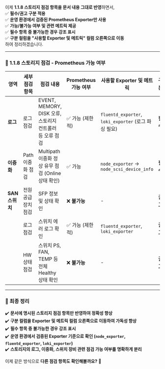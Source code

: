 이제 **1.1.8 스토리지 점검 항목을 문서 내용 그대로 반영**하면서,  
✅ **필수/권고 구분 적용**  
✅ **운영 환경에서 검증된 Prometheus Exporter만 사용**  
✅ **가능/불가능 여부 및 관련 메트릭 제공**  
✅ **필수 항목 중 불가능한 경우 강조 표시**  
✅ **구분 컬럼을 "사용할 Exporter 및 메트릭" 컬럼 오른쪽으로 이동**  
하여 정리하겠습니다.

---

### **📌 1.1.8 스토리지 점검 - Prometheus 가능 여부**

|**영역**|**세부 점검 항목**|**점검 내용**|**Prometheus 가능 여부**|**사용할 Exporter 및 메트릭**|**구분**|
|---|---|---|---|---|---|
|**로그**|로그 점검|EVENT, MEMORY, DISK 오류, 스토리지 컨트롤러 등 오류 점검|✅ 가능 (제한적)|`fluentd_exporter`, `loki_exporter` (로그 파싱 필요)|**필수**|
|**이중화**|Path 이중화 점검|Multipath 이중화 정상 유무 점검 (Online 상태 확인)|✅ 가능|`node_exporter` → `node_scsi_device_info`|**필수**|
|**SAN 스위치**|전원공급 장치 점검|SFP 정보 및 상태 확인|❌ **불가능**|-|**권고**|
||로그 점검|스위치 에러 로그 확인|✅ 가능 (제한적)|`fluentd_exporter`, `loki_exporter`|**권고**|
||HW 상태 점검|스위치 PS, FAN, TEMP 등 전체 Healthy 상태 확인|❌ **불가능**|-|**권고**|

---

### **📌 최종 정리**

✔️ **문서에 명시된 스토리지 점검 항목만 반영하여 정확성 향상**  
✔️ **구분 컬럼을 Exporter 및 메트릭 컬럼 오른쪽으로 이동하여 가독성 향상**  
✔️ **필수 항목 중 불가능한 경우 강조 표시**  
✔️ **운영 환경에서 검증된 Exporter 기준으로 확인 (`node_exporter`, `fluentd_exporter`, `loki_exporter`)**  
✔️ **스토리지의 로그, 이중화, 스위치 장비 관련 점검 가능 여부를 명확하게 분리**

이제 같은 방식으로 **다른 점검 항목도 확인해볼까요?** 🚀
